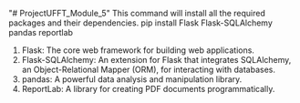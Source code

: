 "# ProjectUFFT_Module_5" 
This command will install all the required packages and their dependencies.
pip install Flask Flask-SQLAlchemy pandas reportlab


1) Flask: The core web framework for building web applications.
2) Flask-SQLAlchemy: An extension for Flask that integrates SQLAlchemy, an Object-Relational Mapper (ORM), for interacting with databases.
3) pandas: A powerful data analysis and manipulation library.
4) ReportLab: A library for creating PDF documents programmatically.

